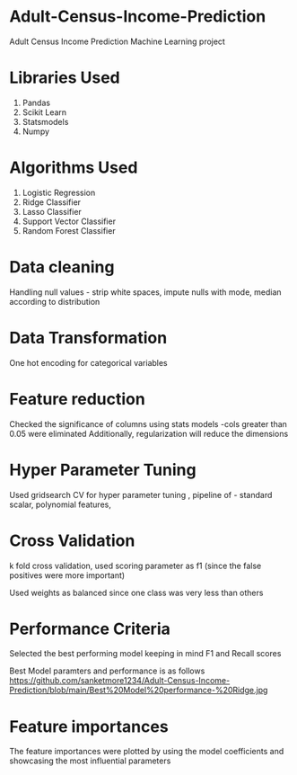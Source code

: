 # Adult-Census-Income-Prediction
Adult Census Income Prediction Machine Learning project

# Libraries Used
1. Pandas
2. Scikit Learn
3. Statsmodels
4. Numpy

# Algorithms Used
1. Logistic Regression
2. Ridge Classifier
3. Lasso Classifier
4. Support Vector Classifier
5. Random Forest Classifier

# Data cleaning
Handling null values - strip white spaces, impute nulls with mode, median according to distribution

# Data Transformation
One hot encoding for categorical variables

# Feature reduction
Checked the significance of columns using stats models -cols greater than 0.05 were eliminated
Additionally, regularization will reduce the dimensions

# Hyper Parameter Tuning
Used gridsearch CV for hyper parameter tuning , 
pipeline of - standard scalar, polynomial features, 

# Cross Validation
k fold cross validation, used scoring parameter as f1 (since the false positives were more important)

Used weights as balanced since one class was very less than others

# Performance Criteria
Selected the best performing model keeping in mind F1 and Recall scores

Best Model paramters and performance is as follows
https://github.com/sanketmore1234/Adult-Census-Income-Prediction/blob/main/Best%20Model%20performance-%20Ridge.jpg


# Feature importances
The feature importances were plotted by using the model coefficients and showcasing the most influential parameters
